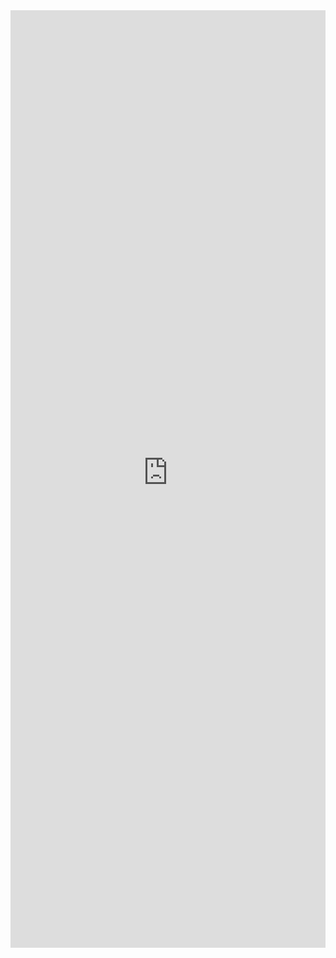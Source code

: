 <iframe title='CommandBar Examples' src='https://fabricweb.z5.web.core.windows.net/pr-deploy-site/refs/pull/9333/merge/fabric-website-resources/dist/index.html#/examples/commandbar?docsExample=true' frameborder='no' width='100%' height='1500'>